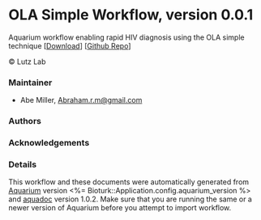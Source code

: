 # OLA Simple Workflow, version 0.0.1

Aquarium workflow enabling rapid HIV diagnosis using the OLA simple technique [[Download](OLASimple-Protocols.aq)] [[Github Repo](https://github.com/Gamemackerel/OLASimple-Protocols)]

&copy; Lutz Lab


### Maintainer
- Abe Miller, <Abraham.r.m@gmail.com>

### Authors

### Acknowledgements

### Details
This workflow and these documents were automatically generated from
[Aquarium](http://www.aquarium.bio) version <%= Bioturk::Application.config.aquarium_version %> and
[aquadoc](https://github.com/klavinslab/aquadoc) version 1.0.2.
Make sure that you are running the same or a newer version of Aquarium before you attempt to
import workflow.
